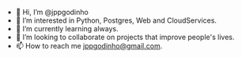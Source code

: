 - 👋 Hi, I’m @jppgodinho
- 👀 I’m interested in Python, Postgres, Web and CloudServices.
- 🌱 I’m currently learning always.
- 💞️ I’m looking to collaborate on projects that improve people's lives.
- 📫 How to reach me jppgodinho@gmail.com.

<!---
jppgodinho/jppgodinho is a ✨ special ✨ repository because its `README.md` (this file) appears on your GitHub profile.
You can click the Preview link to take a look at your changes.
--->
